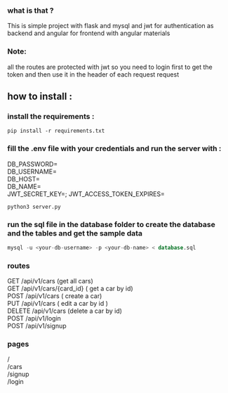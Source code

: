 

### what is that ?
This is simple project with flask and mysql and jwt for authentication as  backend and angular for frontend with angular materials 
### Note:
all the routes are protected with jwt so you need to login first to get the token and then use it in the header of each request request

## how to install :
### install the requirements :
```
pip install -r requirements.txt
```

### fill the .env file with your credentials and run the server with :
DB_PASSWORD=<your-db-password></br>
DB_USERNAME=<your-db-username></br>
DB_HOST=<your-db-host></br>
DB_NAME=<your-db-name></br>
JWT_SECRET_KEY=<your-jwt-secret-key>;
JWT_ACCESS_TOKEN_EXPIRES=<time in minutes>

```
python3 server.py
```

### run the sql file in the database folder to create the database and the tables and get the sample data
```sql
mysql -u <your-db-username> -p <your-db-name> < database.sql
```


### routes 

GET /api/v1/cars (get all cars)</br>
GET /api/v1/cars/{card_id} ( get a car by id)</br>
POST /api/v1/cars ( create a car)</br>
PUT /api/v1/cars ( edit a car by id )</br>
DELETE /api/v1/cars (delete a car by id)</br>
POST /api/v1/login</br>
POST /api/v1/signup</br>


### pages 
/</br>
/cars </br>
/signup</br>
/login</br>
